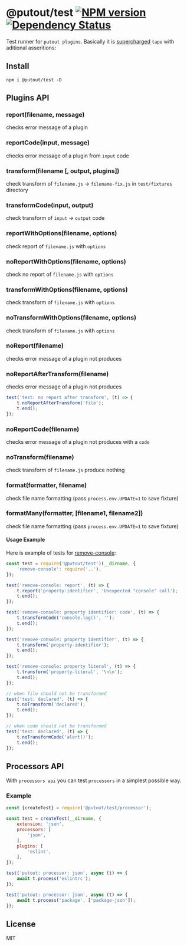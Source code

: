 # @putout/test [![NPM version][NPMIMGURL]][NPMURL] [![Dependency Status][DependencyStatusIMGURL]][DependencyStatusURL]

[NPMIMGURL]:                https://img.shields.io/npm/v/@putout/test.svg?style=flat&longCache=true
[NPMURL]:                   https://npmjs.org/package/@putout/test"npm"

[DependencyStatusURL]:      https://david-dm.org/coderaiser/putout?path=packages/test-runner
[DependencyStatusIMGURL]:   https://david-dm.org/coderaiser/putout.svg?path=packages/test-runner

Test runner for `putout plugins`. Basically it is [supercharged](https://github.com/coderaiser/supertape) `tape` with aditional asseritions:

## Install

```
npm i @putout/test -D
```

## Plugins API

### report(filename, message)
checks error message of a plugin

### reportCode(input, message)
checks error message of a plugin from `input` code

### transform(filename [, output, plugins])
check transform of `filename.js` -> `filename-fix.js` in `test/fixtures` directory

### transformCode(input, output)
check transform of `input` -> `output` code

### reportWithOptions(filename, options)
check report of `filename.js` with `options`

### noReportWithOptions(filename, options)
check no report of `filename.js` with `options`

### transformWithOptions(filename, options)
check transform of `filename.js` with `options`

### noTransformWithOptions(filename, options)
check transform of `filename.js` with `options`

### noReport(filename)
checks error message of a plugin not produces

### noReportAfterTransform(filename)
checks error message of a plugin not produces

```js
test('test: no report after transform', (t) => {
    t.noReportAfterTransform('file');
    t.end();
});
```

### noReportCode(filename)
checks error message of a plugin not produces with a `code`

### noTransform(filename)
check transform of `filename.js` produce nothing

### format(formatter, filename)
check file name formatting (pass `process.env.UPDATE=1` to save fixture)

### formatMany(formatter, [filename1, filename2])
check file name formatting (pass `process.env.UPDATE=1` to save fixture)

#### Usage Example

Here is example of tests for [remove-console](https://github.com/coderaiser/putout/tree/master/packages/plugin-remove-console):

```js
const test = require('@putout/test')(__dirname, {
    'remove-console': require('..'),
});

test('remove-console: report', (t) => {
    t.report('property-identifier', 'Unexpected "console" call');
    t.end();
});

test('remove-console: property identifier: code', (t) => {
    t.transformCode('console.log()', '');
    t.end();
});

test('remove-console: property identifier', (t) => {
    t.transform('property-identifier');
    t.end();
});

test('remove-console: property literal', (t) => {
    t.transform('property-literal', '\n\n');
    t.end();
});

// when file should not be transformed
test('test: declared', (t) => {
    t.noTransform('declared');
    t.end();
});

// when code should not be transformed
test('test: declared', (t) => {
    t.noTransformCode('alert()');
    t.end();
});
```

## Processors API

With `processors api` you can test `processors` in a simplest possible way.

### Example

```js
const {createTest} = require('@putout/test/processor');

const test = createTest(__dirname, {
    extension: 'json',
    processors: [
        'json',
    ],
    plugins: [
        'eslint',
    ],
});

test('putout: processor: json', async (t) => {
    await t.process('eslintrc');
});

test('putout: processor: json', async (t) => {
    await t.process('package', ['package-json']);
});
```

## License

MIT


